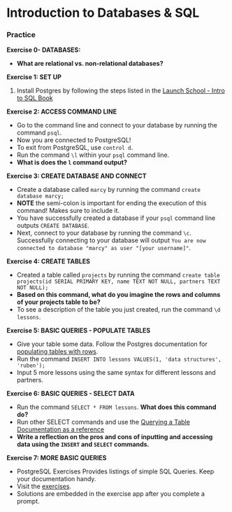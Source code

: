 # Introduction to Databases & SQL

### Practice

**Exercise 0- DATABASES:**

- **What are relational vs. non-relational databases?**

**Exercise 1: SET UP**
1. Install Postgres by following the steps listed in the [Launch School - Intro to SQL Book](https://launchschool.com/books/sql)

**Exercise 2: ACCESS COMMAND LINE**

- Go to the command line and connect to your database by running the command `psql`.
- Now you are connected to PostgreSQL!
- To exit from PostgreSQL, use `control d`.
- Run the command `\l` within your `psql` command line.
- **What is does the `l` command output?**

**Exercise 3: CREATE DATABASE AND CONNECT**
- Create a database called `marcy` by running the command `create database marcy;`
- **NOTE** the semi-colon is important for ending the execution of this command! Makes sure to include it.
- You have successfully created a database if your `psql` command line outputs `CREATE DATABASE`.
- Next, connect to your database by running the command `\c`. Successfully connecting to your database will output `You are now connected to database "marcy" as user "[your username]"`.

**Exercise 4: CREATE TABLES**

- Created a table called `projects` by running the command
`create table projects(id SERIAL PRIMARY KEY, name TEXT NOT NULL, partners TEXT NOT NULL);`
- **Based on this command, what do you imagine the rows and columns of your projects table to be?**
- To see a description of the table you just created, run the command `\d lessons`.

**Exercise 5: BASIC QUERIES - POPULATE TABLES**

- Give your table some data. Follow the Postgres documentation for [populating tables with rows](https://www.postgresql.org/docs/12/tutorial-populate.html).
- Run the command `INSERT INTO lessons VALUES(1, 'data structures', 'ruben');`
- Input 5 more lessons using the same syntax for different lessons and partners.

**Exercise 6: BASIC QUERIES - SELECT DATA**

- Run the command `SELECT * FROM lessons`. **What does this command do?**
- Run other SELECT commands and use the [Querying a Table Documentation as a reference](https://www.postgresql.org/docs/12/tutorial-select.html)
- **Write a reflection on the pros and cons of inputting and accessing data using the `INSERT` and `SELECT` commands.**

**Exercise 7: MORE BASIC QUERIES**

- PostgreSQL Exercises Provides listings of simple SQL Queries. Keep your documentation handy.
- Visit the [exercises](https://pgexercises.com/questions/basic/).
- Solutions are embedded in the exercise app after you complete a prompt.
